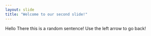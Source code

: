 ```yaml
---
layout: slide
title: "Welcome to our second slide!"
---
```

Hello There this is a random sentence!
Use the left arrow to go back!
